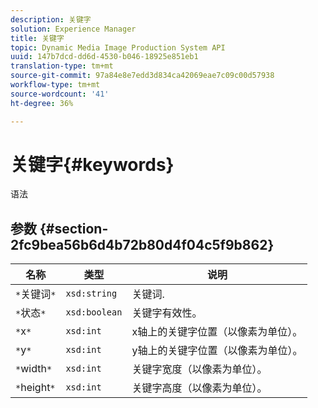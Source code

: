 ```yaml
---
description: 关键字
solution: Experience Manager
title: 关键字
topic: Dynamic Media Image Production System API
uuid: 147b7dcd-dd6d-4530-b046-18925e851eb1
translation-type: tm+mt
source-git-commit: 97a84e8e7edd3d834ca42069eae7c09c00d57938
workflow-type: tm+mt
source-wordcount: '41'
ht-degree: 36%

---
```



# 关键字{#keywords}

语法

## 参数 {#section-2fc9bea56b6d4b72b80d4f04c5f9b862}

| 名称 | 类型 | 说明 |
|---|---|---|
| `*`关键词`*` | `xsd:string` | 关键词. |
| `*`状态`*` | `xsd:boolean` | 关键字有效性。 |
| `*`x`*` | `xsd:int` | x轴上的关键字位置（以像素为单位）。 |
| `*`y`*` | `xsd:int` | y轴上的关键字位置（以像素为单位）。 |
| `*`width`*` | `xsd:int` | 关键字宽度（以像素为单位）。 |
| `*`height`*` | `xsd:int` | 关键字高度（以像素为单位）。 |

